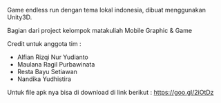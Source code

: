 Game endless run dengan tema lokal indonesia, dibuat menggunakan Unity3D.

Bagian dari project kelompok matakuliah Mobile Graphic & Game

Credit untuk anggota tim :
- Alfian Rizqi Nur Yudianto
- Maulana Ragil Purbawinata
- Resta Bayu Setiawan
- Nandika Yudhistira

Untuk file apk nya bisa di download di link berikut : https://goo.gl/2iOtDz
